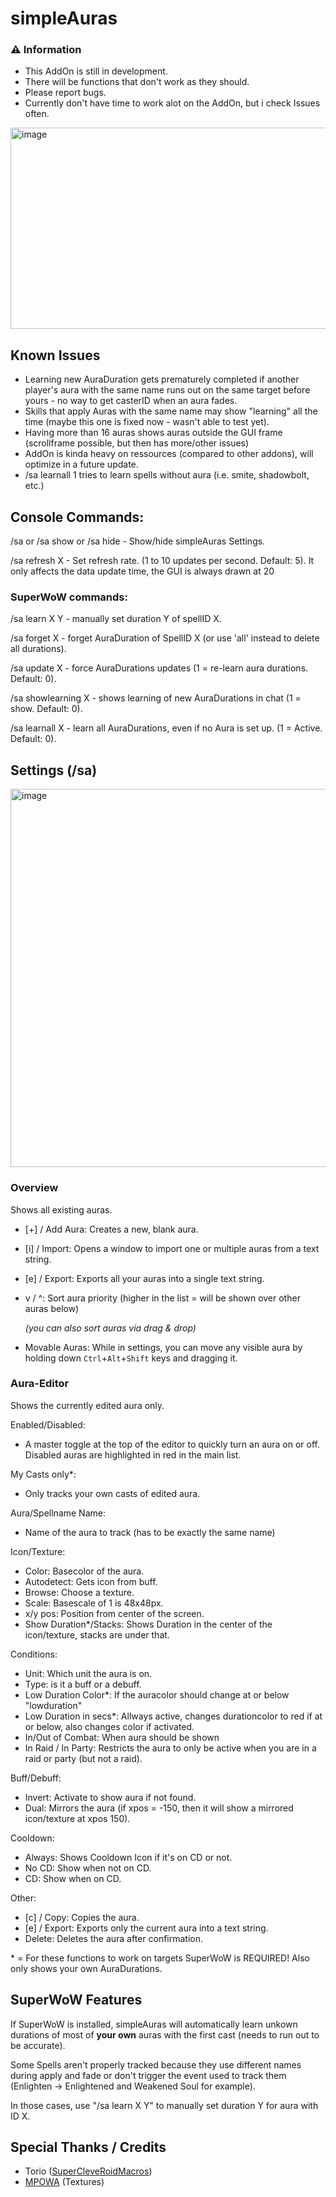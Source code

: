 # simpleAuras

### ⚠️ **Information**
- This AddOn is still in development.
- There will be functions that don't work as they should.
- Please report bugs.
- Currently don't have time to work alot on the AddOn, but i check Issues often.


<img width="508" height="322" alt="image" src="https://github.com/user-attachments/assets/15338563-4fbd-454c-9609-3d95f0214cc0" />


## Known Issues
- Learning new AuraDuration gets prematurely completed if another player's aura with the same name runs out on the same target before yours - no way to get casterID when an aura fades.
- Skills that apply Auras with the same name may show "learning" all the time (maybe this one is fixed now - wasn't able to test yet).
- Having more than 16 auras shows auras outside the GUI frame (scrollframe possible, but then has more/other issues)
- AddOn is kinda heavy on ressources (compared to other addons), will optimize in a future update.
- /sa learnall 1 tries to learn spells without aura (i.e. smite, shadowbolt, etc.)


## Console Commands:
/sa or /sa show or /sa hide - Show/hide simpleAuras Settings.

/sa refresh X - Set refresh rate. (1 to 10 updates per second. Default: 5).
It only affects the data update time, the GUI is always drawn at 20

### SuperWoW commands:
/sa learn X Y - manually set duration Y of spellID X.

/sa forget X - forget AuraDuration of SpellID X (or use 'all' instead to delete all durations).

/sa update X - force AuraDurations updates (1 = re-learn aura durations. Default: 0).

/sa showlearning X - shows learning of new AuraDurations in chat (1 = show. Default: 0).

/sa learnall X - learn all AuraDurations, even if no Aura is set up. (1 = Active. Default: 0).


## Settings (/sa)
<img width="819" height="605" alt="image" src="https://github.com/user-attachments/assets/ffd56904-f840-41b5-80bd-63550fef2ba3" />


### Overview
Shows all existing auras.

- [+] / Add Aura: Creates a new, blank aura.
- [i] / Import: Opens a window to import one or multiple auras from a text string.
- [e] / Export: Exports all your auras into a single text string.
- v / ^: Sort aura priority (higher in the list = will be shown over other auras below)

  *(you can also sort auras via drag & drop)*
- Movable Auras: While in settings, you can move any visible aura by holding down `Ctrl`+`Alt`+`Shift` keys and dragging it.


### Aura-Editor
Shows the currently edited aura only.

Enabled/Disabled:
- A master toggle at the top of the editor to quickly turn an aura on or off. Disabled auras are highlighted in red in the main list.

My Casts only*:
- Only tracks your own casts of edited aura.

Aura/Spellname Name:
- Name of the aura to track (has to be exactly the same name)


Icon/Texture:
- Color: Basecolor of the aura.
- Autodetect: Gets icon from buff.
- Browse: Choose a texture.
- Scale: Basescale of 1 is 48x48px.
- x/y pos: Position from center of the screen.
- Show Duration*/Stacks: Shows Duration in the center of the icon/texture, stacks are under that.


Conditions:
- Unit: Which unit the aura is on.
- Type: is it a buff or a debuff.
- Low Duration Color*: If the auracolor should change at or below "lowduration"
- Low Duration in secs*: Allways active, changes durationcolor to red if at or below, also changes color if activated.
- In/Out of Combat: When aura should be shown
- In Raid / In Party: Restricts the aura to only be active when you are in a raid or party (but not a raid).

Buff/Debuff:
- Invert: Activate to show aura if not found.
- Dual: Mirrors the aura (if xpos = -150, then it will show a mirrored icon/texture at xpos 150).

Cooldown:
- Always: Shows Cooldown Icon if it's on CD or not.
- No CD: Show when not on CD.
- CD: Show when on CD.


Other:
- [c] / Copy: Copies the aura.
- [e] / Export: Exports only the current aura into a text string.
- Delete: Deletes the aura after confirmation.

\* = For these functions to work on targets SuperWoW is REQUIRED! Also only shows your own AuraDurations.


## SuperWoW Features
If SuperWoW is installed, simpleAuras will automatically learn unkown durations of most of **your own** auras with the first cast (needs to run out to be accurate).

Some Spells aren't properly tracked because they use different names during apply and fade or don't trigger the event used to track them (Enlighten -> Enlightened and Weakened Soul for example).

In those cases, use "/sa learn X Y" to manually set duration Y for aura with ID X.

## Special Thanks / Credits
- Torio ([SuperCleveRoidMacros](https://github.com/jrc13245/SuperCleveRoidMacros))
- [MPOWA](https://github.com/MarcelineVQ/ModifiedPowerAuras) (Textures)
